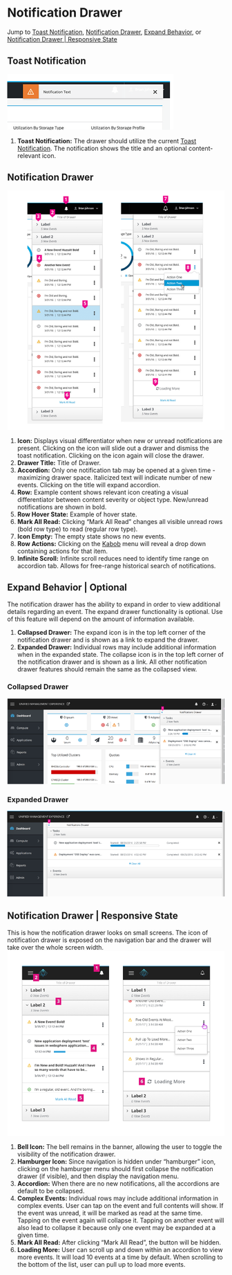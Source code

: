 # Notification Drawer
Jump to [Toast Notification](#toast-notification), [Notification Drawer](#notification-drawer), [Expand Behavior](#expand-behavior-|-optional), or [Notification Drawer | Responsive State](#notification-drawer-|-responsive-state)

## Toast Notification
![Image of standard Toast Notification](img/toast.png)

1. **Toast Notification:** The drawer should utilize the current [Toast Notification](https://www.patternfly.org/pattern-library/communication/toast-notifications/#/api). The notification shows the title and an optional content-relevant icon.

## Notification Drawer
![Image of standard Notification Drawer](img/tray.png)

1. **Icon:** Displays visual differentiator when new or unread notifications are present. Clicking on the icon will slide out a drawer and dismiss the toast notification. Clicking on the icon again will close the drawer.
2. **Drawer Title:** Title of Drawer.
3. **Accordion:** Only one notification tab may be opened at a given time -maximizing drawer space. Italicized text will indicate number of new events. Clicking on the title will expand accordion.
4. **Row:** Example content shows relevant icon creating a visual differentiator between content severity or object type. New/unread notifications are shown in bold.
5. **Row Hover State:** Example of hover state.
6. **Mark All Read:** Clicking “Mark All Read” changes all visible unread rows (bold row type) to read (regular row type).
7. **Icon Empty:** The empty state shows no new events.
8. **Row Actions:** Clicking on the [Kabob](https://www.patternfly.org/pattern-library/widgets/#kebabs) menu will reveal a drop down containing actions for that item.
9. **Infinite Scroll:** Infinite scroll reduces need to identify time range on accordion tab. Allows for free-range historical search of notifications.

## Expand Behavior | Optional
The notification drawer has the ability to expand in order to view additional details regarding an event. The expand drawer functionality is optional. Use of this feature will depend on the amount of information available.

1. **Collapsed Drawer:** The expand icon is in the top left corner of the notification drawer and is shown as a link to expand the drawer.
2. **Expanded Drawer:** Individual rows may include additional information when in the expanded state. The collapse icon is in the top left corner of the notification drawer and is shown as a link. All other notification drawer features should remain the same as the collapsed view.

### Collapsed Drawer
![Image of Collapsed Notification Drawer](img/collapsed.png)

### Expanded Drawer
![Image of Expanded Notification Drawer](img/expanded.png)

## Notification Drawer | Responsive State
This is how the notification drawer looks on small screens. The icon of notification drawer is exposed on the navigation bar and the drawer will take over the whole screen width.
![navigation-vertical-notifications-responsive-callout](img/navigation-drawer-responsive-callout.png)
1. **Bell Icon:** The bell remains in the banner, allowing the user to toggle the visibility of the notification drawer.
2. **Hamburger Icon:** Since navigation is hidden under “hamburger” icon, clicking on the hamburger menu should first collapse the notification drawer (if visible), and then display the navigation menu.
3. **Accordion:** When there are no new notifications, all the accordions are default to be collapsed.
4. **Complex Events:** Individual rows may include additional information in complex events. User can tap on the event and full contents will show. If the event was unread, it will be marked as read at the same time. Tapping on the event again will collapse it. Tapping on another event will also lead to collapse it because only one event may be expanded at a given time.
5. **Mark All Read:** After clicking “Mark All Read”, the button will be hidden.
6. **Loading More:** User can scroll up and down within an accordion to view more events. It will load 10 events at a time by default. When scrolling to the bottom of the list, user can pull up to load more events.
